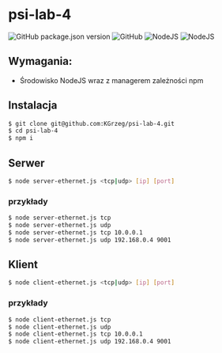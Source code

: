 # psi-lab-4

![GitHub package.json version](https://img.shields.io/github/package-json/v/KGrzeg/psi-lab-4?style=flat-square)
![GitHub](https://img.shields.io/github/license/KGrzeg/psi-lab-4?style=flat-square)
![NodeJS](https://img.shields.io/badge/NodeJS-%23339933?style=flat-square&logo=node.js&logoColor=white)
![NodeJS](https://img.shields.io/badge/Visual%20Studio%20Code-%23007ACC?style=flat-square&logo=visual%20studio%20code)

## Wymagania:

- Środowisko NodeJS wraz z managerem zależności npm

## Instalacja

```sh
$ git clone git@github.com:KGrzeg/psi-lab-4.git
$ cd psi-lab-4
$ npm i
```

## Serwer

```sh
$ node server-ethernet.js <tcp|udp> [ip] [port]
```

### przykłady

```sh
$ node server-ethernet.js tcp
$ node server-ethernet.js udp
$ node server-ethernet.js tcp 10.0.0.1
$ node server-ethernet.js udp 192.168.0.4 9001
```

## Klient

```sh
$ node client-ethernet.js <tcp|udp> [ip] [port]
```

### przykłady

```sh
$ node client-ethernet.js tcp
$ node client-ethernet.js udp
$ node client-ethernet.js tcp 10.0.0.1
$ node client-ethernet.js udp 192.168.0.4 9001
```
